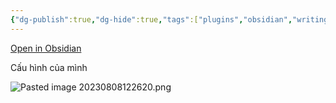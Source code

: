 ```yaml
---
{"dg-publish":true,"dg-hide":true,"tags":["plugins","obsidian","writing"],"permalink":"/du-an/obsidian/stille-focus-on-your-writing/","hide":true,"dgPassFrontmatter":true}
---
```



[Open in Obsidian](https://obsidian.md/plugins?id=obsidian-stille)

Cấu hình của mình

![Pasted image 20230808122620.png](/img/user/Z_Attachment/Pasted%20image%2020230808122620.png)